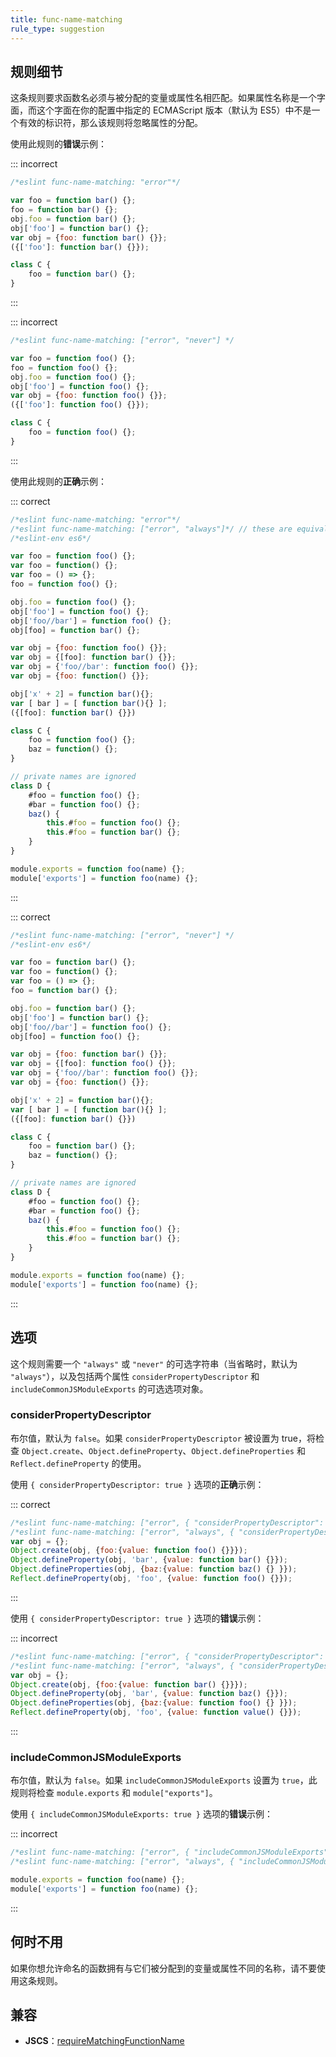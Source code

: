```yaml
---
title: func-name-matching
rule_type: suggestion
---
```


## 规则细节

这条规则要求函数名必须与被分配的变量或属性名相匹配。如果属性名称是一个字面，而这个字面在你的配置中指定的 ECMAScript 版本（默认为 ES5）中不是一个有效的标识符，那么该规则将忽略属性的分配。

使用此规则的**错误**示例：

::: incorrect

```js
/*eslint func-name-matching: "error"*/

var foo = function bar() {};
foo = function bar() {};
obj.foo = function bar() {};
obj['foo'] = function bar() {};
var obj = {foo: function bar() {}};
({['foo']: function bar() {}});

class C {
    foo = function bar() {};
}
```

:::

::: incorrect

```js
/*eslint func-name-matching: ["error", "never"] */

var foo = function foo() {};
foo = function foo() {};
obj.foo = function foo() {};
obj['foo'] = function foo() {};
var obj = {foo: function foo() {}};
({['foo']: function foo() {}});

class C {
    foo = function foo() {};
}
```

:::

使用此规则的**正确**示例：

::: correct

```js
/*eslint func-name-matching: "error"*/
/*eslint func-name-matching: ["error", "always"]*/ // these are equivalent
/*eslint-env es6*/

var foo = function foo() {};
var foo = function() {};
var foo = () => {};
foo = function foo() {};

obj.foo = function foo() {};
obj['foo'] = function foo() {};
obj['foo//bar'] = function foo() {};
obj[foo] = function bar() {};

var obj = {foo: function foo() {}};
var obj = {[foo]: function bar() {}};
var obj = {'foo//bar': function foo() {}};
var obj = {foo: function() {}};

obj['x' + 2] = function bar(){};
var [ bar ] = [ function bar(){} ];
({[foo]: function bar() {}})

class C {
    foo = function foo() {};
    baz = function() {};
}

// private names are ignored
class D {
    #foo = function foo() {};
    #bar = function foo() {};
    baz() {
        this.#foo = function foo() {};
        this.#foo = function bar() {};
    }
}

module.exports = function foo(name) {};
module['exports'] = function foo(name) {};
```

:::

::: correct

```js
/*eslint func-name-matching: ["error", "never"] */
/*eslint-env es6*/

var foo = function bar() {};
var foo = function() {};
var foo = () => {};
foo = function bar() {};

obj.foo = function bar() {};
obj['foo'] = function bar() {};
obj['foo//bar'] = function foo() {};
obj[foo] = function foo() {};

var obj = {foo: function bar() {}};
var obj = {[foo]: function foo() {}};
var obj = {'foo//bar': function foo() {}};
var obj = {foo: function() {}};

obj['x' + 2] = function bar(){};
var [ bar ] = [ function bar(){} ];
({[foo]: function bar() {}})

class C {
    foo = function bar() {};
    baz = function() {};
}

// private names are ignored
class D {
    #foo = function foo() {};
    #bar = function foo() {};
    baz() {
        this.#foo = function foo() {};
        this.#foo = function bar() {};
    }
}

module.exports = function foo(name) {};
module['exports'] = function foo(name) {};
```

:::

## 选项

这个规则需要一个 `"always"` 或 `"never"` 的可选字符串（当省略时，默认为 `"always"`），以及包括两个属性 `considerPropertyDescriptor` 和 `includeCommonJSModuleExports` 的可选选项对象。

### considerPropertyDescriptor

布尔值，默认为 `false`。如果 `considerPropertyDescriptor` 被设置为 true，将检查 `Object.create`、`Object.defineProperty`、`Object.defineProperties` 和 `Reflect.defineProperty` 的使用。

使用 `{ considerPropertyDescriptor: true }` 选项的**正确**示例：

::: correct

```js
/*eslint func-name-matching: ["error", { "considerPropertyDescriptor": true }]*/
/*eslint func-name-matching: ["error", "always", { "considerPropertyDescriptor": true }]*/ // these are equivalent
var obj = {};
Object.create(obj, {foo:{value: function foo() {}}});
Object.defineProperty(obj, 'bar', {value: function bar() {}});
Object.defineProperties(obj, {baz:{value: function baz() {} }});
Reflect.defineProperty(obj, 'foo', {value: function foo() {}});
```

:::

使用 `{ considerPropertyDescriptor: true }` 选项的**错误**示例：

::: incorrect

```js
/*eslint func-name-matching: ["error", { "considerPropertyDescriptor": true }]*/
/*eslint func-name-matching: ["error", "always", { "considerPropertyDescriptor": true }]*/ // these are equivalent
var obj = {};
Object.create(obj, {foo:{value: function bar() {}}});
Object.defineProperty(obj, 'bar', {value: function baz() {}});
Object.defineProperties(obj, {baz:{value: function foo() {} }});
Reflect.defineProperty(obj, 'foo', {value: function value() {}});
```

:::

### includeCommonJSModuleExports

布尔值，默认为 `false`。如果 `includeCommonJSModuleExports` 设置为 `true`，此规则将检查 `module.exports` 和 `module["exports"]`。

使用 `{ includeCommonJSModuleExports: true }` 选项的**错误**示例：

::: incorrect

```js
/*eslint func-name-matching: ["error", { "includeCommonJSModuleExports": true }]*/
/*eslint func-name-matching: ["error", "always", { "includeCommonJSModuleExports": true }]*/ // these are equivalent

module.exports = function foo(name) {};
module['exports'] = function foo(name) {};
```

:::

## 何时不用

如果你想允许命名的函数拥有与它们被分配到的变量或属性不同的名称，请不要使用这条规则。

## 兼容

* **JSCS**：[requireMatchingFunctionName](https://jscs-dev.github.io/rule/requireMatchingFunctionName)
